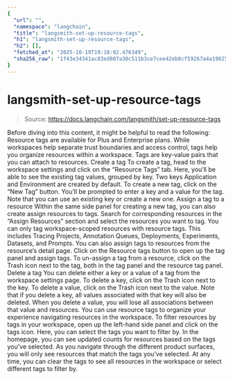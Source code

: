 ```yaml
---
{
  "url": "",
  "namespace": "langchain",
  "title": "langsmith-set-up-resource-tags",
  "h1": "langsmith-set-up-resource-tags",
  "h2": [],
  "fetched_at": "2025-10-19T19:18:02.476349",
  "sha256_raw": "1f43e34341ac83ed807a30c511b3ce7cee42eb8cf59267a4a19825e6e0a85b6b"
}
---
```


# langsmith-set-up-resource-tags

> Source: https://docs.langchain.com/langsmith/set-up-resource-tags

Before diving into this content, it might be helpful to read the following:
Resource tags are available for Plus and Enterprise plans.
While workspaces help separate trust boundaries and access control, tags help you organize resources within a workspace. Tags are key-value pairs that you can attach to resources.
Create a tag
To create a tag, head to the workspace settings and click on the “Resource Tags” tab. Here, you’ll be able to see the existing tag values, grouped by key. Two keys Application
and Environment
are created by default.
To create a new tag, click on the “New Tag” button. You’ll be prompted to enter a key and a value for the tag. Note that you can use an existing key or create a new one.
Assign a tag to a resource
Within the same side panel for creating a new tag, you can also create assign resources to tags. Search for corresponding resources in the “Assign Resources” section and select the resources you want to tag.
You can only tag workspace-scoped resources with resource tags. This includes Tracing Projects, Annotation Queues, Deployments, Experiments, Datasets, and Prompts.
You can also assign tags to resources from the resource’s detail page. Click on the Resource tags button to open up the tag panel and assign tags.
To un-assign a tag from a resource, click on the Trash icon next to the tag, both in the tag panel and the resource tag panel.
Delete a tag
You can delete either a key or a value of a tag from the workspace settings page. To delete a key, click on the Trash icon next to the key. To delete a value, click on the Trash icon next to the value.
Note that if you delete a key, all values associated with that key will also be deleted. When you delete a value, you will lose all associations between that value and resources.
You can use resource tags to organize your experience navigating resources in the workspace.
To filter resources by tags in your workspace, open up the left-hand side panel and click on the tags icon. Here, you can select the tags you want to filter by.
In the homepage, you can see updated counts for resources based on the tags you’ve selected.
As you navigate through the different product surfaces, you will only see resources that match the tags you’ve selected. At any time, you can clear the tags to see all resources in the workspace or select different tags to filter by.